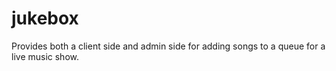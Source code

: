 # jukebox
Provides both a client side and admin side for adding songs to a queue for a live music show.
